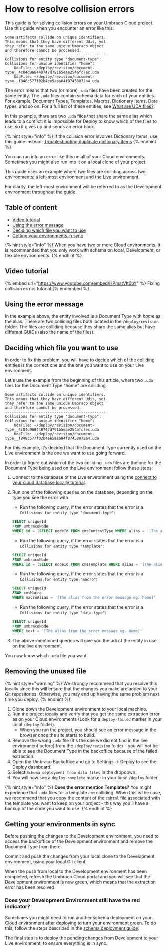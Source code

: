 # How to resolve collision errors

This guide is for solving collision errors on your Umbraco Cloud project. Use this guide when you encounter an error like this:

```
Some artifacts collide on unique identifiers.
This means that they have different Udis, yet
they refer to the same unique Umbraco object
and therefore cannot be processed.
---------------------------------------------
Collisions for entity type "document-type":
Collisions for unique identifier "home":
    UdaFile: ~/deploy/revision/document-type__4c04d968448747d791b5eae254afc7ec.uda
    UdaFile: ~/deploy/revision/document-type__f848c577f02b4ee5aea84f87458072a4.uda
```

The error means that two (or more) `.uda` files have been created for the same entity. The `.uda` files contain schema data for each of your entities. For example, Document Types, Templates, Macros, Dictionary Items, Data types, and so on. For a full list of these entities, see [What are UDA files?](../../power-tools/generating-uda-files.md#what-are-uda-files).

In this example, there are two `.uda` files that share the same alias which leads to a conflict: it is impossible for Deploy to know which of the files to use, so it gives up and sends an error back.

{% hint style="info" %}
If the collision error involves Dictionary Items, use this guide instead: [Troubleshooting duplicate dictionary items](duplicate-dictionary-items.md)
{% endhint %}

You can run into an error like this on all of your Cloud environments. Sometimes you might also run into it on a local clone of your project.

This guide uses an example where two files are colliding across two environments: a left-most environment and the Live environment.

For clarity, the left-most environment will be referred to as the Development environment throughout the guide.

## Table of content

* [Video tutorial](structure-error.md#video-tutorial)
* [Using the error message](structure-error.md#using-the-error-message)
* [Deciding which file you want to use](structure-error.md#deciding-which-file-you-want-to-use)
* [Getting your environments in sync](structure-error.md#getting-your-environments-in-sync)

{% hint style="info" %}
When you have two or more Cloud environments, it is recommended that you only work with schema on local, Development, or flexible environments.
{% endhint %}

## Video tutorial

{% embed url="https://www.youtube.com/embed/HPmatVIt0bY" %}
Fixing collision errors tutorial
{% endembed %}

## Using the error message

In the example above, the entity involved is a Document Type with _home_ as the alias. There are two colliding files both located in the `/deploy/revision` folder. The files are colliding because they share the same alias but have different GUIDs (also the name of the files).

## Deciding which file you want to use

In order to fix this problem, you will have to decide which of the colliding entities is the correct one and the one you want to use on your Live environment.

Let's use the example from the beginning of this article, where two `.uda` files for the Document Type "home" are colliding.

```
Some artifacts collide on unique identifiers.
This means that they have different Udis, yet
they refer to the same unique Umbraco object
and therefore cannot be processed.
---------------------------------------------
Collisions for entity type "document-type":
Collisions for unique identifier "home":
    UdaFile: ~/deploy/revision/document-type__4c04d968448747d791b5eae254afc7ec.uda
    UdaFile: ~/deploy/revision/document-type__f848c577f02b4ee5aea84f87458072a4.uda
```

For this example, it’s decided that the Document Type currently used on the Live environment is the one we want to use going forward.

In order to figure out which of the two colliding `.uda` files are the one for the Document Type being used on the Live environment follow these steps:

1. Connect to the database of the Live environment using the [connect to your cloud database locally tutorial](../../../../build-and-customize-your-solution/set-up-your-project/databases/cloud-database/README.md#connecting-to-your-cloud-database-locally).
2.  Run one of the following queries on the database, depending on the type you see the error with

    * Run the following query, if the error states that the error is a `Collisions for entity type "document-type"`:

    ```sql
    SELECT uniqueId
    FROM umbracoNode
    WHERE id = (SELECT nodeId FROM cmsContentType WHERE alias = '[The alias from the error message eg. home]')
    ```

    * Run the following query, if the error states that the error is a `Collisions for entity type "template"`:

    ```sql
    SELECT uniqueId
    FROM umbracoNode
    WHERE id = (SELECT nodeId FROM cmsTemplate WHERE alias = '[The alias from the error message eg. home]')
    ```

    * Run the following query, if the error states that the error is a `Collisions for entity type "macro"`:

    ```sql
    SELECT uniqueId
    FROM cmsMacro
    WHERE macroAlias = '[The alias from the error message eg. home]'
    ```

    * Run the following query, if the error states that the error is a `Collisions for entity type "data-type"`:

    ```sql
    SELECT uniqueId
    FROM umbracoNode
    WHERE text = '[The alias from the error message eg. home]'
    ```
3. The above-mentioned queries will give you the udi of the entity in use on the live environment.

You now know which `.uda` file you want.

## Removing the unused file

{% hint style="warning" %}
We strongly recommend that you resolve this locally since this will ensure that the changes you make are added to your Git repositories. Otherwise, you may end up having the same problem next time you deploy.
{% endhint %}

1. Clone down the Development environment to your local machine.
2. Run the project locally and verify that you get the same extraction error as on your Cloud environments (Look for a `deploy-failed` marker in your local `/deploy` folder).
   * When you run the project, you should see an error message in the browser once the site starts to build.
3. Remove the wrong `.uda` file (It's the one we did not find in the live environment before) from the `/deploy/revision` folder - you will not be able to see the Document Type in the backoffice because of the failed extraction.
4. Open the Umbraco Backoffice and go to Settings -> Deploy to see the Deploy dashboard.
5. Select `Schema deployment from data files` in the dropdown.
6. You will now see a `deploy-complete` marker in your local `/deploy` folder.

{% hint style="info" %}
**Does the error mention Templates?** You might experience that `.uda` files for a template are colliding. When this is the case, we recommend that you copy the content of the `cshtml` file associated with the template you want to keep on your project - this way you'll have a backup of the code you want to use.
{% endhint %}

## Getting your environments in sync

Before pushing the changes to the Development environment, you need to access the backoffice of the Development environment and remove the Document Type from there.

Commit and push the changes from your local clone to the Development environment, using your local Git client.

When the push from local to the Development environment has been completed, refresh the Umbraco Cloud portal and you will see that the Development environment is now green, which means that the extraction error has been resolved.

### Does your Development Environment still have the red indicator?

Sometimes you might need to run another schema deployment on your Cloud environment after deploying to turn your environment green. To do this, follow the steps described in the [schema deployment guide](../../../../build-and-customize-your-solution/handle-deployments-and-environments/deployment/deploy-dashboard.md).

The final step is to deploy the pending changes from Development to your Live environment, to ensure everything is in sync.
